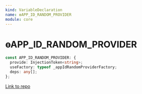 ```yaml
---
kind: VariableDeclaration
name: ɵAPP_ID_RANDOM_PROVIDER
module: core
---
```


# ɵAPP_ID_RANDOM_PROVIDER

```ts
const APP_ID_RANDOM_PROVIDER: {
  provide: InjectionToken<string>;
  useFactory: typeof _appIdRandomProviderFactory;
  deps: any[];
};
```

[Link to repo](https://github.com/timdeschryver/angular/blob/master/packages/core/src/application_tokens.ts#L34-L38)
